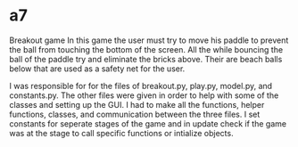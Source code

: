 # a7
Breakout game
In this game the user must try to move his paddle to prevent the ball from touching the bottom of the screen. All the while 
bouncing the ball of the paddle try and eliminate the bricks above. Their are beach balls below that are used as a safety net 
for the user. 

I was responsible for for the files of breakout.py, play.py, model.py, and constants.py. The other files were given in order 
to help with some of the classes and setting up the GUI. I had to make all the functions, helper functions, classes, and 
communication between the three files. I set constants for seperate stages of the game and in update check if the game was at 
the stage to call specific functions or intialize objects. 
